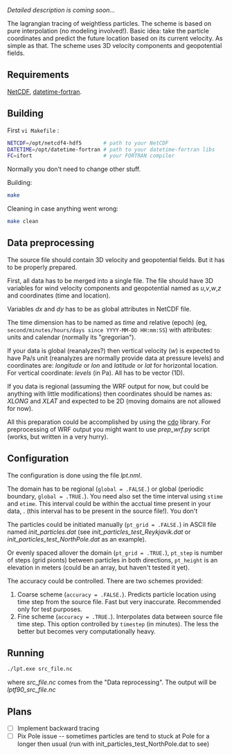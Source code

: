 *Detailed description is coming soon...*

The lagrangian tracing of weightless particles. The scheme is based on pure interpolation (no modeling involved!). Basic idea: take the particle coordinates and predict the future location based on its current velocity. As simple as that. The scheme uses 3D velocity components and geopotential fields.

## Requirements

[NetCDF](https://www.unidata.ucar.edu/), [datetime-fortran](https://github.com/wavebitscientific/datetime-fortran).

## Building 

First `vi Makefile` :

```bash
NETCDF=/opt/netcdf4-hdf5       # path to your NetCDF
DATETIME=/opt/datetime-fortran # path to your datetime-fortran libs
FC=ifort                       # your FORTRAN compiler
```

Normally you don't need to change other stuff.

Building:

```bash
make
```

Cleaning in case anything went wrong:

```bash
make clean
```

## Data preprocessing

The source file should contain 3D velocity and geopotential fields. But it has to be properly prepared. 

First, all data has to be merged into a single file. The file should have 3D variables for wind velocity components and geopotential named as *u*,*v*,*w*,*z* and coordinates (time and location). 

Variables *dx* and *dy* has to be as global attributes in NetCDF file.

The time dimension has to be named as *time* and relative (epoch) (eg, `second/minutes/hours/days since YYYY-MM-DD HH:mm:SS`) with attributes: units and calendar (normally its "gregorian").

If your data is global (reanalyzes?) then vertical velocity (*w*) is expected to have Pa/s unit (reanalyzes are normally provide data at pressure levels) and coordinates are: *longitude* or *lon* and *latitude* or *lat* for horizontal location. For vertical coordinate: *levels* (in Pa). All has to be vector (1D).

If you data is regional (assuming the WRF output for now, but could be anything with little modifications) then coordinates should be names as: *XLONG* and *XLAT* and expected to be 2D (moving domains are not allowed for now). 

All this preparation could be accomplished by using the [cdo](https://code.mpimet.mpg.de/projects/cdo/) library. For preprocessing of WRF output you might want to use *prep_wrf.py* script (works, but written in a very hurry). 



## Configuration

The configuration is done using the file *lpt.nml*.

The domain has to be regional (`global = .FALSE.`) or global (periodic boundary, `global = .TRUE.`). You need also set the time interval using `stime` and `etime`. This interval could be within the acctual time present in your data, . (this interval has to be present in the source file!). You don't

The particles could be initiated manually (`pt_grid = .FALSE.`) in ASCII file named *init_particles.dat* (see *init_particles_test_Reykjavik.dat* or *init_particles_test_NorthPole.dat* as an example). 

Or evenly spaced allover the domain (`pt_grid = .TRUE.`), `pt_step` is number of steps (grid pionts) between particles in both directions, `pt_height` is an elevation in meters (could be an array, but haven't tested it yet). 

The accuracy could be controlled. There are two schemes provided: 
1. Coarse scheme (`accuracy = .FALSE.`). Predicts particle location using time step from the source file. Fast but very inaccurate. Recommended only for test purposes. 
2. Fine scheme (`accuracy = .TRUE.`). Interpolates data between source file time step. This option controlled by `timestep` (in minutes). The less the better but becomes very computationally heavy. 

## Running

```bash
./lpt.exe src_file.nc
```
where *src_file.nc* comes from the "Data reprocessing". The output will be *lptf90_src_file.nc*

## Plans

- [ ] Implement backward tracing
- [ ] Pix Pole issue -- sometimes particles are tend to stuck at Pole for a longer then usual (run with init_particles_test_NorthPole.dat to see)
